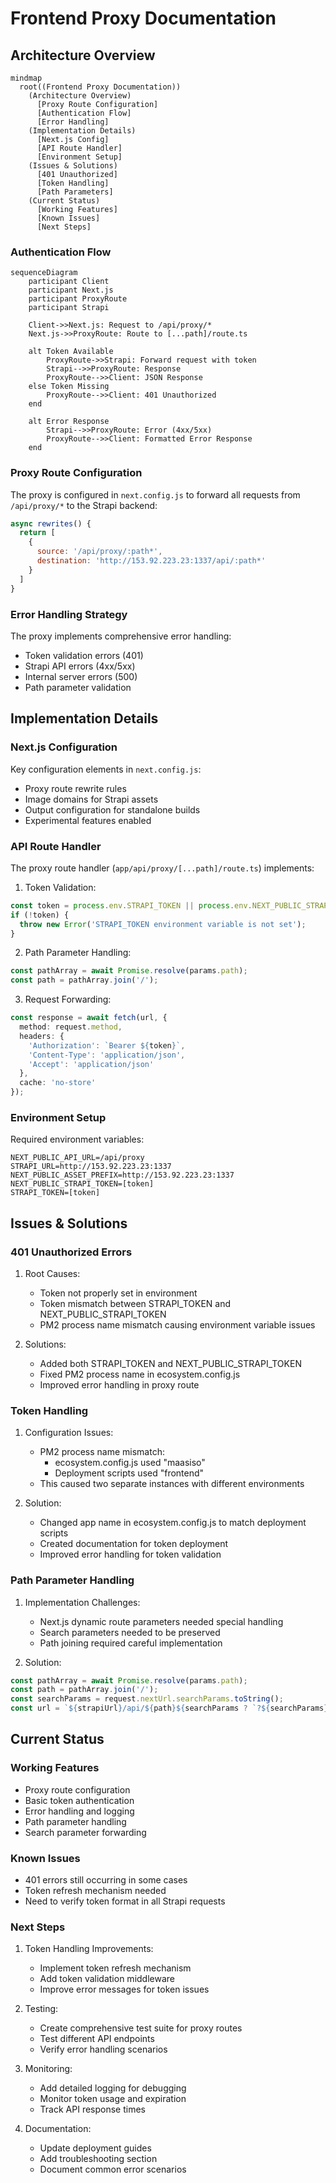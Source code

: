 # Frontend Proxy Documentation

## Architecture Overview

```mermaid
mindmap
  root((Frontend Proxy Documentation))
    (Architecture Overview)
      [Proxy Route Configuration]
      [Authentication Flow]
      [Error Handling]
    (Implementation Details)
      [Next.js Config]
      [API Route Handler]
      [Environment Setup]
    (Issues & Solutions)
      [401 Unauthorized]
      [Token Handling]
      [Path Parameters]
    (Current Status)
      [Working Features]
      [Known Issues]
      [Next Steps]
```

### Authentication Flow

```mermaid
sequenceDiagram
    participant Client
    participant Next.js
    participant ProxyRoute
    participant Strapi
    
    Client->>Next.js: Request to /api/proxy/*
    Next.js->>ProxyRoute: Route to [...path]/route.ts
    
    alt Token Available
        ProxyRoute->>Strapi: Forward request with token
        Strapi-->>ProxyRoute: Response
        ProxyRoute-->>Client: JSON Response
    else Token Missing
        ProxyRoute-->>Client: 401 Unauthorized
    end
    
    alt Error Response
        Strapi-->>ProxyRoute: Error (4xx/5xx)
        ProxyRoute-->>Client: Formatted Error Response
    end
```

### Proxy Route Configuration

The proxy is configured in `next.config.js` to forward all requests from `/api/proxy/*` to the Strapi backend:

```javascript
async rewrites() {
  return [
    {
      source: '/api/proxy/:path*',
      destination: 'http://153.92.223.23:1337/api/:path*'
    }
  ]
}
```

### Error Handling Strategy

The proxy implements comprehensive error handling:
- Token validation errors (401)
- Strapi API errors (4xx/5xx)
- Internal server errors (500)
- Path parameter validation

## Implementation Details

### Next.js Configuration

Key configuration elements in `next.config.js`:
- Proxy route rewrite rules
- Image domains for Strapi assets
- Output configuration for standalone builds
- Experimental features enabled

### API Route Handler

The proxy route handler (`app/api/proxy/[...path]/route.ts`) implements:

1. Token Validation:
```typescript
const token = process.env.STRAPI_TOKEN || process.env.NEXT_PUBLIC_STRAPI_TOKEN;
if (!token) {
  throw new Error('STRAPI_TOKEN environment variable is not set');
}
```

2. Path Parameter Handling:
```typescript
const pathArray = await Promise.resolve(params.path);
const path = pathArray.join('/');
```

3. Request Forwarding:
```typescript
const response = await fetch(url, {
  method: request.method,
  headers: {
    'Authorization': `Bearer ${token}`,
    'Content-Type': 'application/json',
    'Accept': 'application/json'
  },
  cache: 'no-store'
});
```

### Environment Setup

Required environment variables:
```env
NEXT_PUBLIC_API_URL=/api/proxy
STRAPI_URL=http://153.92.223.23:1337
NEXT_PUBLIC_ASSET_PREFIX=http://153.92.223.23:1337
NEXT_PUBLIC_STRAPI_TOKEN=[token]
STRAPI_TOKEN=[token]
```

## Issues & Solutions

### 401 Unauthorized Errors

1. Root Causes:
   - Token not properly set in environment
   - Token mismatch between STRAPI_TOKEN and NEXT_PUBLIC_STRAPI_TOKEN
   - PM2 process name mismatch causing environment variable issues

2. Solutions:
   - Added both STRAPI_TOKEN and NEXT_PUBLIC_STRAPI_TOKEN
   - Fixed PM2 process name in ecosystem.config.js
   - Improved error handling in proxy route

### Token Handling

1. Configuration Issues:
   - PM2 process name mismatch:
     - ecosystem.config.js used "maasiso"
     - Deployment scripts used "frontend"
   - This caused two separate instances with different environments

2. Solution:
   - Changed app name in ecosystem.config.js to match deployment scripts
   - Created documentation for token deployment
   - Improved error handling for token validation

### Path Parameter Handling

1. Implementation Challenges:
   - Next.js dynamic route parameters needed special handling
   - Search parameters needed to be preserved
   - Path joining required careful implementation

2. Solution:
```typescript
const pathArray = await Promise.resolve(params.path);
const path = pathArray.join('/');
const searchParams = request.nextUrl.searchParams.toString();
const url = `${strapiUrl}/api/${path}${searchParams ? `?${searchParams}` : ''}`;
```

## Current Status

### Working Features
- Proxy route configuration
- Basic token authentication
- Error handling and logging
- Path parameter handling
- Search parameter forwarding

### Known Issues
- 401 errors still occurring in some cases
- Token refresh mechanism needed
- Need to verify token format in all Strapi requests

### Next Steps

1. Token Handling Improvements:
   - Implement token refresh mechanism
   - Add token validation middleware
   - Improve error messages for token issues

2. Testing:
   - Create comprehensive test suite for proxy routes
   - Test different API endpoints
   - Verify error handling scenarios

3. Monitoring:
   - Add detailed logging for debugging
   - Monitor token usage and expiration
   - Track API response times

4. Documentation:
   - Update deployment guides
   - Add troubleshooting section
   - Document common error scenarios